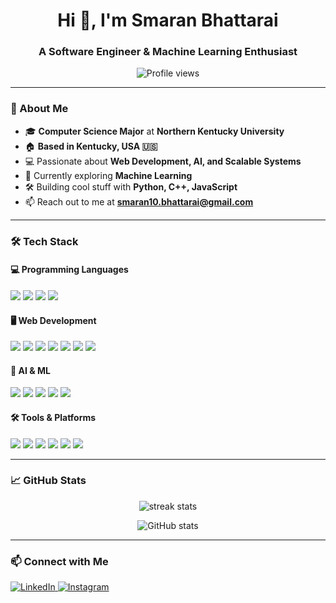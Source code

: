 <h1 align="center">Hi 👋, I'm Smaran Bhattarai</h1>
<h3 align="center">A Software Engineer & Machine Learning Enthusiast</h3>

<p align="center">
  <img src="https://komarev.com/ghpvc/?username=smaranbh7&label=Profile%20views&color=0e75b6&style=flat" alt="Profile views" />
</p>

---

### 🚀 About Me  
- 🎓 **Computer Science Major** at **Northern Kentucky University**  
- 🏠 **Based in Kentucky, USA 🇺🇸**  
- 💻 Passionate about **Web Development, AI, and Scalable Systems**  
- 🌱 Currently exploring **Machine Learning**  
- 🛠️ Building cool stuff with **Python, C++, JavaScript**  
- 📫 Reach out to me at **smaran10.bhattarai@gmail.com**  

---

### 🛠️ Tech Stack  

#### 💻 Programming Languages  
<p align="left">
  <img src="https://img.shields.io/badge/Python-3776AB?style=for-the-badge&logo=python&logoColor=white"/>
  <img src="https://img.shields.io/badge/C++-00599C?style=for-the-badge&logo=c%2B%2B&logoColor=white"/>
  <img src="https://img.shields.io/badge/JavaScript-F7DF1E?style=for-the-badge&logo=javascript&logoColor=black"/>
  <img src="https://img.shields.io/badge/Java-ED8B00?style=for-the-badge&logo=openjdk&logoColor=white"/>
</p>

#### 🖥️ Web Development  
<p align="left">
  <img src="https://img.shields.io/badge/React-61DAFB?style=for-the-badge&logo=react&logoColor=black"/>
  <img src="https://img.shields.io/badge/Next.js-000000?style=for-the-badge&logo=next.js&logoColor=white"/>
  <img src="https://img.shields.io/badge/Express.js-404D59?style=for-the-badge"/>
  <img src="https://img.shields.io/badge/Node.js-339933?style=for-the-badge&logo=nodedotjs&logoColor=white"/>
  <img src="https://img.shields.io/badge/PostgreSQL-336791?style=for-the-badge&logo=postgresql&logoColor=white"/>
  <img src="https://img.shields.io/badge/MongoDB-4EA94B?style=for-the-badge&logo=mongodb&logoColor=white"/>
  <img src="https://img.shields.io/badge/MySQL-4479A1?style=for-the-badge&logo=mysql&logoColor=white" />

</p>

#### 🤖 AI & ML  
<p align="left">
  <img src="https://img.shields.io/badge/Scikit--Learn-F7931E?style=for-the-badge&logo=scikit-learn&logoColor=white"/>
  <img src="https://img.shields.io/badge/Streamlit-FF4B4B?style=for-the-badge&logo=streamlit&logoColor=white"/>
  <img src="https://img.shields.io/badge/NumPy-013243?style=for-the-badge&logo=numpy&logoColor=white" />
  <img src="https://img.shields.io/badge/Pandas-150458?style=for-the-badge&logo=pandas&logoColor=white" />
  <img src="https://img.shields.io/badge/TensorFlow-FF6F00?style=for-the-badge&logo=tensorflow&logoColor=white" />


</p>

#### 🛠️ Tools & Platforms  
<p align="left">
  <img src="https://img.shields.io/badge/Git-F05032?style=for-the-badge&logo=git&logoColor=white"/>
  <img src="https://img.shields.io/badge/Linux-FCC624?style=for-the-badge&logo=linux&logoColor=black" />
  <img src="https://img.shields.io/badge/Postman-FF6C37?style=for-the-badge&logo=postman&logoColor=white"/>
  <img src="https://img.shields.io/badge/Docker-2496ED?style=for-the-badge&logo=docker&logoColor=white"/>
  <img src="https://img.shields.io/badge/Linux-FCC624?style=for-the-badge&logo=linux&logoColor=black"/>
  <img src="https://img.shields.io/badge/AWS-FF9900?style=for-the-badge&logo=amazonaws&logoColor=white" />

</p>

---

### 📈 GitHub Stats  
<p align="center">
  <img src="https://github-readme-streak-stats.herokuapp.com/?user=smaranbh7&theme=tokyonight" alt="streak stats" />
</p>

<p align="center">
  <img src="https://github-readme-stats.vercel.app/api?username=smaranbh7&show_icons=true&theme=tokyonight" alt="GitHub stats" />
</p>

---

### 📫 Connect with Me  
<p align="left">
<a href="https://linkedin.com/in/smaranbhattarai" target="_blank">
  <img src="https://img.shields.io/badge/LinkedIn-0077B5?style=for-the-badge&logo=linkedin&logoColor=white" alt="LinkedIn" />
</a>
<a href="https://instagram.com/smar7n_" target="_blank">
  <img src="https://img.shields.io/badge/Instagram-E4405F?style=for-the-badge&logo=instagram&logoColor=white" alt="Instagram" />
</a>
</p>
